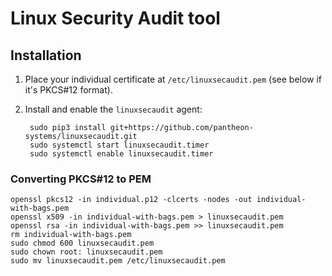 # Linux Security Audit tool

## Installation

1. Place your individual certificate at `/etc/linuxsecaudit.pem` (see below if it's PKCS#12 format).
1. Install and enable the `linuxsecaudit` agent:

        sudo pip3 install git+https://github.com/pantheon-systems/linuxsecaudit.git
        sudo systemctl start linuxsecaudit.timer
        sudo systemctl enable linuxsecaudit.timer

### Converting PKCS#12 to PEM

    openssl pkcs12 -in individual.p12 -clcerts -nodes -out individual-with-bags.pem
    openssl x509 -in individual-with-bags.pem > linuxsecaudit.pem
    openssl rsa -in individual-with-bags.pem >> linuxsecaudit.pem
    rm individual-with-bags.pem
    sudo chmod 600 linuxsecaudit.pem
    sudo chown root: linuxsecaudit.pem
    sudo mv linuxsecaudit.pem /etc/linuxsecaudit.pem
